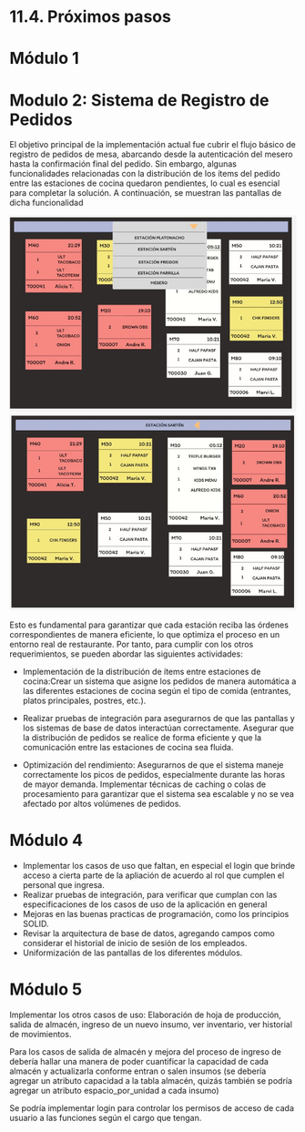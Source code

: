# 11.4. Próximos pasos


# Módulo 1




# Modulo 2: Sistema de Registro de Pedidos

El objetivo principal de la implementación actual fue cubrir el flujo básico de registro de pedidos de mesa, abarcando desde la autenticación del mesero hasta la confirmación final del pedido. Sin embargo, algunas funcionalidades relacionadas con la distribución de los ítems del pedido entre las estaciones de cocina quedaron pendientes, lo cual es esencial para completar la solución. A continuación, se muestran las pantallas de dicha funcionalidad

![alt text](../../8/8.1/Images_module2/resultado_final.JPG)
![alt text](../../8/8.1/Images_module2/resultado_final%202.JPG)

Esto es fundamental para garantizar que cada estación reciba las órdenes correspondientes de manera eficiente, lo que optimiza el proceso en un entorno real de restaurante. Por tanto, para cumplir con los otros requerimientos, se pueden abordar las siguientes actividades:

- Implementación de la distribución de ítems entre estaciones de cocina:Crear un sistema que asigne los pedidos de manera automática a las diferentes estaciones de cocina según el tipo de comida (entrantes, platos principales, postres, etc.).

- Realizar pruebas de integración para asegurarnos de que las pantallas y los sistemas de base de datos interactúan correctamente.
Asegurar que la distribución de pedidos se realice de forma eficiente y que la comunicación entre las estaciones de cocina sea fluida.

- Optimización del rendimiento: Asegurarnos de que el sistema maneje correctamente los picos de pedidos, especialmente durante las horas de mayor demanda.
Implementar técnicas de caching o colas de procesamiento para garantizar que el sistema sea escalable y no se vea afectado por altos volúmenes de pedidos.


# Módulo 4

- Implementar los casos de uso que faltan, en especial el login que brinde acceso a cierta parte de la apliación de acuerdo al rol que cumplen el personal que ingresa.
- Realizar pruebas de integración, para verificar que cumplan con las especificaciones de los casos de uso de la aplicación en general
- Mejoras en  las buenas practicas de programación, como los principios SOLID.
- Revisar la arquitectura de base de datos, agregando campos como considerar el historial de inicio de sesión de los empleados.
- Uniformización de las pantallas de los diferentes módulos.

# Módulo 5
Implementar los otros casos de uso: Elaboración de hoja de producción, salida de almacén, ingreso de un nuevo insumo, ver inventario, ver historial de movimientos.

Para los casos de salida de almacén y mejora del proceso de ingreso de debería hallar una manera de poder cuantificar la capacidad de cada almacén y actualizarla conforme entran o salen insumos (se debería agregar un atributo capacidad a la tabla almacén, quizás también se podría agregar un atributo espacio_por_unidad a cada insumo)

Se podría implementar login para controlar los permisos de acceso de cada usuario a las funciones según el cargo que tengan.
